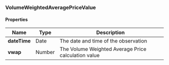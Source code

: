 
[//]: # (CLASS:VolumeWeightedAveragePriceValue)

[//]: # (KIND:object)

### VolumeWeightedAveragePriceValue

#### Properties

[//]: # (START_DEFINITION)

Name | Type | Description
------------ | ------------- | -------------
**dateTime** | Date | The date and time of the observation &nbsp;
**vwap** | Number | The Volume Weighted Average Price calculation value &nbsp;

[//]: # (END_DEFINITION)





